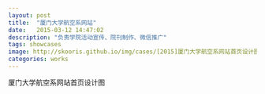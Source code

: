 ```yaml
---
layout: post
title:  "厦门大学航空系网站"
date:   2015-03-12 14:47:02
description: "负责学院活动宣传、院刊制作、微信推广"
tags: showcases
image: http://skooris.github.io/img/cases/[2015]厦门大学航空系网站首页设计图.jpg
categories: works
---
```

厦门大学航空系网站首页设计图

